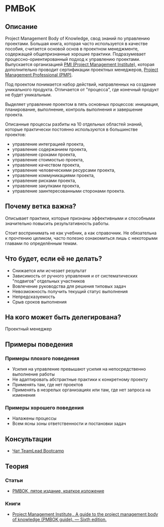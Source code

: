 # PMBoK
## Описание
Project Management Body of Knowledge, свод знаний по управлению проектами. Большая книга, которая часто используется в качестве пособия, считается основой основ в проектном менеджменте, содержащей общепризнанные хорошие практики. Подразумевает процессно-ориентированный подход к управлению проектами. Выпускается организацией [PMI (Project Management Institute)](https://www.pmi.org/), которая дополнительно проводит сертификации проектных менеджеров, [Project Management Professional (PMP)](https://www.pmi.org/certifications/types/project-management-pmp).

Под проектом понимается набор действий, направленных на создание уникального продукта. Отличается от "процесса", где конечный продукт не будет уникальным.

Выделяет управление проектом в пять основных процессов: инициация, планирование, выполнение, контроль выполнения и завершение проекта.

Описанные процессы разбиты на 10 отдельных областей знаний, которые практически постоянно используются в большинстве проектов:
- управление интеграцией проекта,
- управление содержанием проекта,
- управление сроками проекта,
- управление стоимостью проекта,
- управление качеством проекта,
- управление человеческими ресурсами проекта,
- управление коммуникациями проекта,
- управление рисками проекта,
- управление закупками проекта,
- управление заинтересованными сторонами проекта.

## Почему ветка важна?
Описывает практики, которые признаны эффективными и способными значительно повысить результативность работы.

Стоит воспринимать не как учебник, а как справочник. Не обязательна к прочтению целиком, часто полезно ознакомиться лишь с некоторыми главами по определённым темам.

## Что будет, если её не делать?
- Снижается или исчезает результат
- Зависимость от ручного управления и от систематических "подвигов" отдельных участников
- Вовлечение руководства для решения типовых задач
- Невозможность получить текущий статус выполнения
- Непредсказуемость
- Срыв сроков выполнения

## На кого может быть делегирована?
Проектный менеджер

## Примеры поведения
### Примеры плохого поведения
- Усилия на управление превышают усилия на непосредственно выполнение работы
- Не адаптировать абстрактные практики к конкретному проекту
- Применять там, где нет проектов
- Применять в незрелых организациях или там, где нет запроса на изменения

### Примеры хорошего поведения
- Налажены процессы
- Всем ясны зоны ответственности и постановки задач

## Консультации
- [Чат TeamLead Bootcamp](https://t.me/tlbootcamp)

## Теория
### Статьи
- [PMBOK, пятое издание, краткое изложение](https://pmjournal.ru/articles/obzory/pmbok-pyatoe-izdanie-kratkoe-izlozhenie/)

### Книги
- [Project Management Institute,. A guide to the project management body of knowledge (PMBOK guide). — Sixth edition. ](https://www.pmi.org/pmbok-guide-standards/foundational/pmbok)

